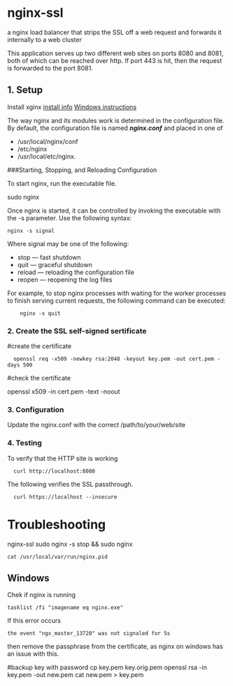 nginx-ssl
=========

a nginx load balancer that strips the SSL off a web request and forwards it internally to a web cluster

This application serves up two different web sites on ports 8080 and 8081, both of which can be reached over http. If port 443 is hit, then the request is forwarded to the port 8081. 

## 1. Setup

Install xginx [install info](http://nginx.org/en/docs/install.html)
[Windows instructions](http://nginx.org/en/docs/windows.html)

The way nginx and its modules work is determined in the configuration file. By default, the configuration file is named ***nginx.conf*** and placed in one of 
- /usr/local/nginx/conf
- /etc/nginx
- /usr/local/etc/nginx.

###Starting, Stopping, and Reloading Configuration

To start nginx, run the executable file. 

  sudo nginx

Once nginx is started, it can be controlled by invoking the executable with the -s parameter. Use the following syntax:

	nginx -s signal

Where signal may be one of the following:

- stop — fast shutdown
- quit — graceful shutdown
- reload — reloading the configuration file
- reopen — reopening the log files

For example, to stop nginx processes with waiting for the worker processes to finish serving current requests, the following command can be executed:

```
	nginx -s quit
```

### 2. Create the SSL self-signed sertificate

#create the certificate

```
  openssl req -x509 -newkey rsa:2048 -keyout key.pem -out cert.pem -days 500
```

#check the certificate

  openssl x509 -in cert.pem -text -noout


### 3. Configuration

 Update the nginx.conf with the correct /path/to/your/web/site

### 4. Testing

To verify that the HTTP site is working

```
  curl http://localhost:8080
```

The following verifies the SSL passthrough.

```
  curl https://localhost --insecure
```

# Troubleshooting

nginx-ssl
	sudo nginx -s stop && sudo nginx
	
	cat /usr/local/var/run/nginx.pid

## Windows

Chek if nginx is running

    tasklist /fi "imagename eq nginx.exe"

If this error occurs

    the event "ngx_master_13720" was not signaled for 5s

then remove the passphrase from the certificate, as nginx on windows has an issue with this.

  #backup key with password
  cp key.pem key.orig.pem
  openssl rsa -in key.pem -out new.pem
  cat new.pem > key.pem
